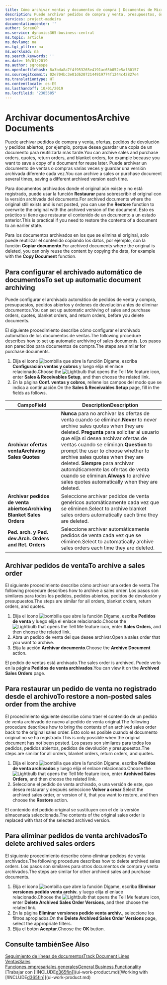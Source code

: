 ```yaml
---
title: Cómo archivar ventas y documentos de compra | Documentos de Microsoft
description: Puede archivar pedidos de compra y venta, presupuestos, órdenes de devolución y pedidos abiertos y puede usar el documento archivado para recrear el documento desde el que se archivó.
services: project-madeira
documentationcenter: ''
author: SorenGP
ms.service: dynamics365-business-central
ms.topic: article
ms.devlang: na
ms.tgt_pltfrm: na
ms.workload: na
ms.search.keywords: ''
ms.date: 10/01/2019
ms.author: sgroespe
ms.openlocfilehash: 8a3bda8a7f4f953265e4191ac65b052e5af80157
ms.sourcegitcommit: 02e704bc3e01d62072144919774f1244c42827e4
ms.translationtype: HT
ms.contentlocale: es-ES
ms.lasthandoff: 10/01/2019
ms.locfileid: "2305505"
---
```

# <a name="archive-documents"></a><span data-ttu-id="bf8ec-103">Archivar documentos</span><span class="sxs-lookup"><span data-stu-id="bf8ec-103">Archive Documents</span></span>
<span data-ttu-id="bf8ec-104">Puede archivar pedidos de compra y venta, ofertas, pedidos de devolución y pedidos abiertos, por ejemplo, porque desea guardar una copia de un documento para reutilizarla más tarde.</span><span class="sxs-lookup"><span data-stu-id="bf8ec-104">You can archive sales and purchase orders, quotes, return orders, and blanket orders, for example because you want to save a copy of a document for reuse later.</span></span> <span data-ttu-id="bf8ec-105">Puede archivar un documento de ventas o compras varias veces y guardar una versión archivada diferente cada vez.</span><span class="sxs-lookup"><span data-stu-id="bf8ec-105">You can archive a sales or purchase document several times, saving a different archived version each time.</span></span>

<span data-ttu-id="bf8ec-106">Para documentos archivados donde el original aún existe y no está registrado, puede usar la función **Restaurar** para sobrescribir el original con la versión archivada del documento.</span><span class="sxs-lookup"><span data-stu-id="bf8ec-106">For archived documents where the original still exists and is not posted, you can use the **Restore** function to overwrite the original with the archived version of the document.</span></span> <span data-ttu-id="bf8ec-107">Esto es práctico si tiene que restaurar el contenido de un documento a un estado anterior.</span><span class="sxs-lookup"><span data-stu-id="bf8ec-107">This is practical if you need to restore the contents of a document to an earlier state.</span></span>

<span data-ttu-id="bf8ec-108">Para los documentos archivados en los que se elimina el original, solo puede reutilizar el contenido copiando los datos, por ejemplo, con la función **Copiar documento**.</span><span class="sxs-lookup"><span data-stu-id="bf8ec-108">For archived documents where the original is deleted, you can only reuse the content by copying the data, for example with the **Copy Document** function.</span></span>   

## <a name="to-set-up-automatic-document-archiving"></a><span data-ttu-id="bf8ec-109">Para configurar el archivado automático de documentos</span><span class="sxs-lookup"><span data-stu-id="bf8ec-109">To set up automatic document archiving</span></span>  
<span data-ttu-id="bf8ec-110">Puede configurar el archivado automático de pedidos de venta y compra, presupuestos, pedidos abiertos y órdenes de devolución antes de eliminar documentos.</span><span class="sxs-lookup"><span data-stu-id="bf8ec-110">You can set up automatic archiving of sales and purchase orders, quotes, blanket orders, and return orders, before you delete documents.</span></span>

<span data-ttu-id="bf8ec-111">El siguiente procedimiento describe cómo configurar el archivado automático de los documentos de ventas.</span><span class="sxs-lookup"><span data-stu-id="bf8ec-111">The following procedure describes how to set up automatic archiving of sales documents.</span></span> <span data-ttu-id="bf8ec-112">Los pasos son parecidos para documentos de compra.</span><span class="sxs-lookup"><span data-stu-id="bf8ec-112">The steps are similar for purchase documents.</span></span>
1.  <span data-ttu-id="bf8ec-113">Elija el icono ![bombilla que abre la función Dígame](media/ui-search/search_small.png "Dígame que desea hacer"), escriba **Configuración ventas y cobros** y luego elija el enlace relacionado.</span><span class="sxs-lookup"><span data-stu-id="bf8ec-113">Choose the ![Lightbulb that opens the Tell Me feature](media/ui-search/search_small.png "Tell me what you want to do") icon, enter **Sales & Receivables Setup**, and then choose the related link.</span></span>
2. <span data-ttu-id="bf8ec-114">En la página **Conf. ventas y cobros**, rellene los campos del modo que se indica a continuación.</span><span class="sxs-lookup"><span data-stu-id="bf8ec-114">On the **Sales & Receivables Setup** page, fill in the fields as follows.</span></span>

|<span data-ttu-id="bf8ec-115">Campo</span><span class="sxs-lookup"><span data-stu-id="bf8ec-115">Field</span></span>|<span data-ttu-id="bf8ec-116">Description</span><span class="sxs-lookup"><span data-stu-id="bf8ec-116">Description</span></span>|
|-----|-----------|
|<span data-ttu-id="bf8ec-117">**Archivar ofertas venta**</span><span class="sxs-lookup"><span data-stu-id="bf8ec-117">**Archiving Sales Quotes**</span></span>|<span data-ttu-id="bf8ec-118">**Nunca** para no archivar las ofertas de venta cuando se eliminan.</span><span class="sxs-lookup"><span data-stu-id="bf8ec-118">**Never** to never archive sales quotes when they are deleted.</span></span> <span data-ttu-id="bf8ec-119">**Pregunta** para solicitar al usuario que elija si desea archivar ofertas de ventas cuando se eliminan.</span><span class="sxs-lookup"><span data-stu-id="bf8ec-119">**Question** to prompt the user to choose whether to archive sales quotes when they are deleted.</span></span> <span data-ttu-id="bf8ec-120">**Siempre** para archivar automáticamente las ofertas de venta cuando se eliminan.</span><span class="sxs-lookup"><span data-stu-id="bf8ec-120">**Always** to archive sales quotes automatically when they are deleted.</span></span>|
|<span data-ttu-id="bf8ec-121">**Archivar pedidos de venta abiertos**</span><span class="sxs-lookup"><span data-stu-id="bf8ec-121">**Archiving Blanket Sales Orders**</span></span>|<span data-ttu-id="bf8ec-122">Seleccione archivar pedidos de venta genéricos automáticamente cada vez que se eliminen.</span><span class="sxs-lookup"><span data-stu-id="bf8ec-122">Select to archive blanket sales orders automatically each time they are deleted.</span></span>|
|<span data-ttu-id="bf8ec-123">**Ped. arch. y Ped. dev.**</span><span class="sxs-lookup"><span data-stu-id="bf8ec-123">**Arch. Orders and Ret. Orders**</span></span>|<span data-ttu-id="bf8ec-124">Seleccione archivar automáticamente pedidos de venta cada vez que se eliminen.</span><span class="sxs-lookup"><span data-stu-id="bf8ec-124">Select to automatically archive sales orders each time they are deleted.</span></span>|

## <a name="to-archive-a-sales-order"></a><span data-ttu-id="bf8ec-125">Archivar pedidos de venta</span><span class="sxs-lookup"><span data-stu-id="bf8ec-125">To archive a sales order</span></span>
<span data-ttu-id="bf8ec-126">El siguiente procedimiento describe cómo archivar una orden de venta.</span><span class="sxs-lookup"><span data-stu-id="bf8ec-126">The following procedure describes how to archive a sales order.</span></span> <span data-ttu-id="bf8ec-127">Los pasos son similares para todos los pedidos, pedidos abiertos, pedidos de devolución y presupuestos.</span><span class="sxs-lookup"><span data-stu-id="bf8ec-127">The steps are similar for all orders, blanket orders, return orders, and quotes.</span></span>

1.  <span data-ttu-id="bf8ec-128">Elija el icono ![bombilla que abre la función Dígame](media/ui-search/search_small.png "Dígame que desea hacer"), escriba **Pedidos de venta** y luego elija el enlace relacionado.</span><span class="sxs-lookup"><span data-stu-id="bf8ec-128">Choose the ![Lightbulb that opens the Tell Me feature](media/ui-search/search_small.png "Tell me what you want to do") icon, enter **Sales Orders**, and then choose the related link.</span></span>  
2.  <span data-ttu-id="bf8ec-129">Abra un pedido de venta del que desee archivar.</span><span class="sxs-lookup"><span data-stu-id="bf8ec-129">Open a sales order that you want to archive.</span></span>  
3.  <span data-ttu-id="bf8ec-130">Elija la acción **Archivar documento**.</span><span class="sxs-lookup"><span data-stu-id="bf8ec-130">Choose the **Archive Document** action.</span></span>

<span data-ttu-id="bf8ec-131">El pedido de ventas está archivado.</span><span class="sxs-lookup"><span data-stu-id="bf8ec-131">The sales order is archived.</span></span> <span data-ttu-id="bf8ec-132">Puede verlo en la página **Pedidos de venta archivados**.</span><span class="sxs-lookup"><span data-stu-id="bf8ec-132">You can view it on the **Archived Sales Orders** page.</span></span>

## <a name="to-restore-a-non-posted-sales-order-from-the-archive"></a><span data-ttu-id="bf8ec-133">Para restaurar un pedido de venta no registrado desde el archivo</span><span class="sxs-lookup"><span data-stu-id="bf8ec-133">To restore a non-posted sales order from the archive</span></span>
<span data-ttu-id="bf8ec-134">El procedimiento siguiente describe cómo traer el contenido de un pedido de venta archivado de nuevo al pedido de venta original.</span><span class="sxs-lookup"><span data-stu-id="bf8ec-134">The following procedure describes how to bring the contents of an archived sales order back to the original sales order.</span></span> <span data-ttu-id="bf8ec-135">Esto solo es posible cuando el documento original no se ha registrado.</span><span class="sxs-lookup"><span data-stu-id="bf8ec-135">This is only possible when the original document has not been posted.</span></span> <span data-ttu-id="bf8ec-136">Los pasos son similares para todos los pedidos, pedidos abiertos, pedidos de devolución y presupuestos.</span><span class="sxs-lookup"><span data-stu-id="bf8ec-136">The steps are similar for all orders, blanket orders, return orders, and quotes.</span></span>

1. <span data-ttu-id="bf8ec-137">Elija el icono ![bombilla que abre la función Dígame](media/ui-search/search_small.png "Dígame que desea hacer"), escriba **Pedidos de venta archivados** y luego elija el enlace relacionado.</span><span class="sxs-lookup"><span data-stu-id="bf8ec-137">Choose the ![Lightbulb that opens the Tell Me feature](media/ui-search/search_small.png "Tell me what you want to do") icon, enter **Archived Sales Orders**, and then choose the related link.</span></span>
2. <span data-ttu-id="bf8ec-138">Seleccione el pedido de venta archivado, o una versión de este, que desea restaurar y después seleccione **Volver a crear**.</span><span class="sxs-lookup"><span data-stu-id="bf8ec-138">Select the archived sales order, or version of it, that you want to restore, and then choose the **Restore** action.</span></span>  

<span data-ttu-id="bf8ec-139">El contenido del pedido original se sustituyen con el de la versión almacenada seleccionada.</span><span class="sxs-lookup"><span data-stu-id="bf8ec-139">The contents of the original sales order is replaced with that of the selected archived version.</span></span>

## <a name="to-delete-archived-sales-orders"></a><span data-ttu-id="bf8ec-140">Para eliminar pedidos de venta archivados</span><span class="sxs-lookup"><span data-stu-id="bf8ec-140">To delete archived sales orders</span></span>
<span data-ttu-id="bf8ec-141">El siguiente procedimiento describe cómo eliminar pedidos de venta archivados.</span><span class="sxs-lookup"><span data-stu-id="bf8ec-141">The following procedure describes how to delete archived sales orders.</span></span> <span data-ttu-id="bf8ec-142">Los pasos son similares para otros documentos de compra y venta archivados.</span><span class="sxs-lookup"><span data-stu-id="bf8ec-142">The steps are similar for other archived sales and purchase documents.</span></span>

1.  <span data-ttu-id="bf8ec-143">Elija el icono ![bombilla que abre la función Dígame](media/ui-search/search_small.png "Dígame que desea hacer"), escriba **Eliminar versiones pedido venta archiv.** y luego elija el enlace relacionado.</span><span class="sxs-lookup"><span data-stu-id="bf8ec-143">Choose the ![Lightbulb that opens the Tell Me feature](media/ui-search/search_small.png "Tell me what you want to do") icon, enter **Delete Archived Sales Order Versions**, and then choose the related link.</span></span>  
2.  <span data-ttu-id="bf8ec-144">En la página **Eliminar versiones pedido venta archiv.**, seleccione los filtros apropiados.</span><span class="sxs-lookup"><span data-stu-id="bf8ec-144">On the **Delete Archived Sales Order Versions** page, select the appropriate filters.</span></span>  
3.  <span data-ttu-id="bf8ec-145">Elija el botón **Aceptar**.</span><span class="sxs-lookup"><span data-stu-id="bf8ec-145">Choose the **OK** button.</span></span>

## <a name="see-also"></a><span data-ttu-id="bf8ec-146">Consulte también</span><span class="sxs-lookup"><span data-stu-id="bf8ec-146">See Also</span></span>
[<span data-ttu-id="bf8ec-147">Seguimiento de líneas de documentos</span><span class="sxs-lookup"><span data-stu-id="bf8ec-147">Track Document Lines</span></span>](across-how-to-track-document-lines.md)  
[<span data-ttu-id="bf8ec-148">Ventas</span><span class="sxs-lookup"><span data-stu-id="bf8ec-148">Sales</span></span>](sales-manage-sales.md)  
[<span data-ttu-id="bf8ec-149">Funciones empresariales generales</span><span class="sxs-lookup"><span data-stu-id="bf8ec-149">General Business Functionality</span></span>](ui-across-business-areas.md)  
<span data-ttu-id="bf8ec-150">[Trabajar con [!INCLUDE[d365fin](includes/d365fin_md.md)]](ui-work-product.md)</span><span class="sxs-lookup"><span data-stu-id="bf8ec-150">[Working with [!INCLUDE[d365fin](includes/d365fin_md.md)]](ui-work-product.md)</span></span>
